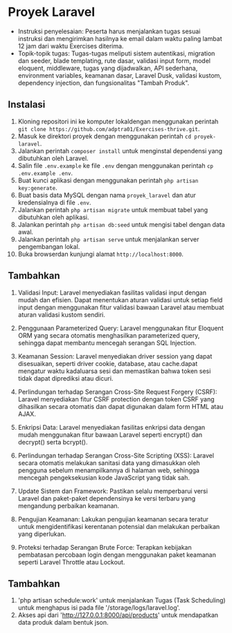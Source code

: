 # Proyek Laravel

- Instruksi penyelesaian: Peserta harus menjalankan tugas sesuai instruksi dan mengirimkan hasilnya ke email dalam waktu paling lambat 12 jam dari waktu Exercises diterima.
- Topik-topik tugas: Tugas-tugas meliputi sistem autentikasi, migration dan seeder, blade templating, rute dasar, validasi input form, model eloquent, middleware, tugas yang dijadwalkan, API sederhana, environment variables, keamanan dasar, Laravel Dusk, validasi kustom, dependency injection, dan fungsionalitas "Tambah Produk".

## Instalasi

1. Kloning repositori ini ke komputer lokaldengan menggunakan perintah `git clone https://github.com/adptra01/Exercises-thrive.git`.
2. Masuk ke direktori proyek dengan menggunakan perintah `cd proyek-laravel`.
3. Jalankan perintah `composer install` untuk menginstal dependensi yang dibutuhkan oleh Laravel.
4. Salin file `.env.example` ke file `.env` dengan menggunakan perintah `cp .env.example .env`.
5. Buat kunci aplikasi dengan menggunakan perintah `php artisan key:generate`.
6. Buat basis data MySQL dengan nama `proyek_laravel` dan atur kredensialnya di file `.env`.
7. Jalankan perintah `php artisan migrate` untuk membuat tabel yang dibutuhkan oleh aplikasi.
8. Jalankan perintah `php artisan db:seed` untuk mengisi tabel dengan data awal.
9. Jalankan perintah `php artisan serve` untuk menjalankan server pengembangan lokal.
10. Buka browserdan kunjungi alamat `http://localhost:8000`.

## Tambahkan

1. Validasi Input: Laravel menyediakan fasilitas validasi input dengan mudah dan efisien. Dapat menentukan aturan validasi untuk setiap field input dengan menggunakan fitur validasi bawaan Laravel atau membuat aturan validasi kustom sendiri.

2. Penggunaan Parameterized Query: Laravel menggunakan fitur Eloquent ORM yang secara otomatis menghasilkan parameterized query, sehingga dapat membantu mencegah serangan SQL Injection.

3. Keamanan Session: Laravel menyediakan driver session yang dapat disesuaikan, seperti driver cookie, database, atau cache.dapat mengatur waktu kadaluarsa sesi dan memastikan bahwa token sesi tidak dapat diprediksi atau dicuri.

4. Perlindungan terhadap Serangan Cross-Site Request Forgery (CSRF): Laravel menyediakan fitur CSRF protection dengan token CSRF yang dihasilkan secara otomatis dan dapat digunakan dalam form HTML atau AJAX.

5. Enkripsi Data: Laravel menyediakan fasilitas enkripsi data dengan mudah menggunakan fitur bawaan Laravel seperti encrypt() dan decrypt() serta bcrypt().

6. Perlindungan terhadap Serangan Cross-Site Scripting (XSS): Laravel secara otomatis melakukan sanitasi data yang dimasukkan oleh pengguna sebelum menampilkannya di halaman web, sehingga mencegah pengeksekusian kode JavaScript yang tidak sah.

7. Update Sistem dan Framework: Pastikan selalu memperbarui versi Laravel dan paket-paket dependensinya ke versi terbaru yang mengandung perbaikan keamanan.

8. Pengujian Keamanan: Lakukan pengujian keamanan secara teratur untuk mengidentifikasi kerentanan potensial dan melakukan perbaikan yang diperlukan.

8. Proteksi terhadap Serangan Brute Force: Terapkan kebijakan pembatasan percobaan login dengan menggunakan paket keamanan seperti Laravel Throttle atau Lockout.

## Tambahkan

1. 'php artisan schedule:work' untuk menjalankan Tugas (Task Scheduling) untuk menghapus isi pada file '/storage/logs/laravel.log'.
2. Akses api dari 'http://127.0.0.1:8000/api/products' untuk mendapatkan data produk dalam bentuk json.

